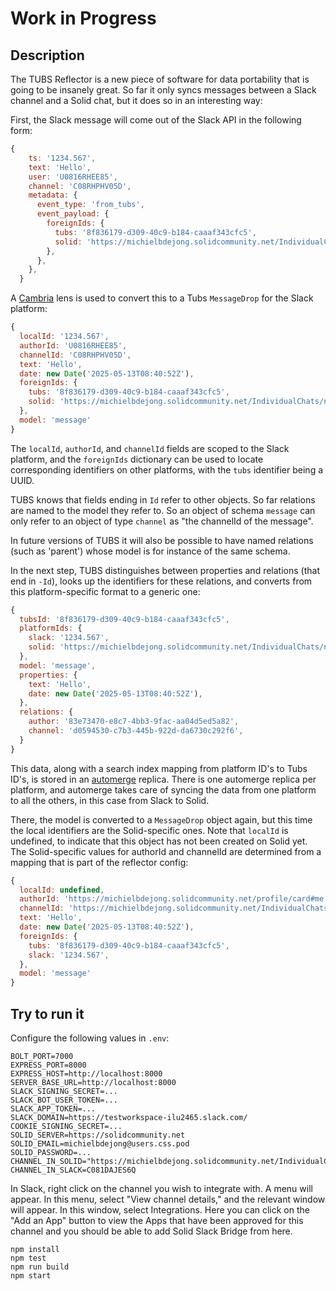 # Work in Progress

## Description
The TUBS Reflector is a new piece of software for data portability that is going to be insanely great.
So far it only syncs messages between a Slack channel and a Solid chat, but it does so in an interesting way:

First, the Slack message will come out of the Slack API in the following form:
```javascript
{
    ts: '1234.567',
    text: 'Hello', 
    user: 'U0816RHEE85',
    channel: 'C08RHPHV05D',
    metadata: {
      event_type: 'from_tubs',
      event_payload: {
        foreignIds: {
          tubs: '8f836179-d309-40c9-b184-caaaf343cfc5',
          solid: 'https://michielbdejong.solidcommunity.net/IndividualChats/nlnet-demo/2025/05/13/chat.ttl#7hVnQ4',
        },
      },
    },
  }
```

A [Cambria](https://github.com/inkandswitch/cambria-project) lens is used to convert this to a Tubs `MessageDrop` for the Slack platform:
```javascript
{
  localId: '1234.567',
  authorId: 'U0816RHEE85',
  channelId: 'C08RHPHV05D',
  text: 'Hello',
  date: new Date('2025-05-13T08:40:52Z'),
  foreignIds: {
    tubs: '8f836179-d309-40c9-b184-caaaf343cfc5',
    solid: 'https://michielbdejong.solidcommunity.net/IndividualChats/nlnet-demo/2025/05/13/chat.ttl#7hVnQ4',
  },
  model: 'message'
}
```

The `localId`, `authorId`, and `channelId` fields are scoped to the Slack platform, and the `foreignIds` dictionary can be used to locate corresponding identifiers on other platforms, with the `tubs` identifier being a UUID.

TUBS knows that fields ending in `Id` refer to other objects. So far relations are named to the model they refer to. So an object of schema `message` can only refer to an object of type `channel` as "the channelId of the message".

In future versions of TUBS it will also be possible to have named relations (such as 'parent') whose model is for instance of the same schema.

In the next step, TUBS distinguishes between properties and relations (that end in `-Id`), looks up the identifiers for these relations, and converts from this platform-specific format to a generic one:
```javascript
{
  tubsId: '8f836179-d309-40c9-b184-caaaf343cfc5',
  platformIds: {
    slack: '1234.567',
    solid: 'https://michielbdejong.solidcommunity.net/IndividualChats/nlnet-demo/2025/05/13/chat.ttl#7hVnQ4',
  },
  model: 'message',
  properties: {
    text: 'Hello',
    date: new Date('2025-05-13T08:40:52Z'),
  },
  relations: {
    author: '83e73470-e8c7-4bb3-9fac-aa04d5ed5a82',
    channel: 'd0594530-c7b3-445b-922d-da6730c292f6',
  }
}
```

This data, along with a search index mapping from platform ID's to Tubs ID's, is stored in an [automerge](https://automerge.org) replica. There is one automerge replica per platform, and automerge takes care of syncing the data from one platform to all the others, in this case from Slack to Solid.

There, the model is converted to a `MessageDrop` object again, but this time the local identifiers are the Solid-specific ones. Note that `localId` is undefined, to indicate that this object has not been created on Solid yet. The Solid-specific values for authorId and channelId are determined from a mapping that is part of the reflector config:

```javascript
{
  localId: undefined,
  authorId: 'https://michielbdejong.solidcommunity.net/profile/card#me',
  channelId: 'https://michielbdejong.solidcommunity.net/IndividualChats/nlnet-demo/index.ttl#this',
  text: 'Hello',
  date: new Date('2025-05-13T08:40:52Z'),
  foreignIds: {
    tubs: '8f836179-d309-40c9-b184-caaaf343cfc5',
    slack: '1234.567',
  },
  model: 'message'
}
```

## Try to run it

Configure the following values in `.env`:
```
BOLT_PORT=7000
EXPRESS_PORT=8000
EXPRESS_HOST=http://localhost:8000
SERVER_BASE_URL=http://localhost:8000
SLACK_SIGNING_SECRET=...
SLACK_BOT_USER_TOKEN=...
SLACK_APP_TOKEN=...
SLACK_DOMAIN=https://testworkspace-ilu2465.slack.com/
COOKIE_SIGNING_SECRET=...
SOLID_SERVER=https://solidcommunity.net
SOLID_EMAIL=michielbdejong@users.css.pod
SOLID_PASSWORD=...
CHANNEL_IN_SOLID="https://michielbdejong.solidcommunity.net/IndividualChats/michielbdejong.inrupt.net/index.ttl#this"
CHANNEL_IN_SLACK=C081DAJES6Q
```

In Slack, right click on the channel you wish to integrate with. A menu will appear.
In this menu, select "View channel details," and the relevant window will appear.
In this window, select Integrations.
Here you can click on the "Add an App" button to view the Apps that have been approved for this channel and you should be able to add Solid Slack Bridge from here.

 ```
npm install
npm test
npm run build
npm start
 ```
